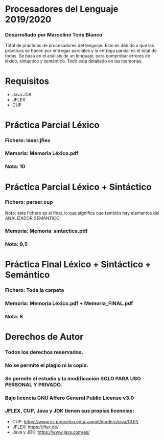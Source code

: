# Procesadores del Lenguaje 2019/2020
### Desarrollado por Marcelino Tena Blanco
Total de prácticas de procesadores del lenguaje. Esto es debido a que las prácticas se hacen por entregas parciales y la entrega parcial es el total de todas.
Se basa en el análisis de un lenguaje, para comprobar errores de léxico, sintáctico y semántico. Todo está detallado en las memorias.
# Requisitos
* Java JDK
* JFLEX
* CUP
# Práctica Parcial Léxico
### Fichero: lexer.jflex
### Memoria: Memoria Léxico.pdf
### Nota: 10
# Práctica Parcial Léxico + Sintáctico
### Fichero: parser.cup 
Nota: este fichero es el final, lo que significa que también hay elementos del ANALIZADOR SEMÁNTICO
### Memoria: Memoria_sintactica.pdf
### Nota: 9,5
# Práctica Final Léxico + Sintáctico +  Semántico
### Fichero: Toda la carpeta
### Memoria: Memoria Léxico.pdf + Memoria_FINAL.pdf
### Nota: 8
# Derechos de Autor
### Todos los derechos reservados.
### No se permite el plagio ni la copia.
### Se permite el estudio y la modificación SOLO PARA USO PERSONAL Y PRIVADO.
### Bajo licencia GNU Affero General Public License v3.0
### JFLEX, CUP, Java y JDK tienen sus propias licencias:
* CUP: https://www.cs.princeton.edu/~appel/modern/java/CUP/
* JFLEX: https://jflex.de/
* Java y JDK: https://www.java.com/es/
